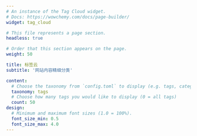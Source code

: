 ```yaml
---
# An instance of the Tag Cloud widget.
# Docs: https://wowchemy.com/docs/page-builder/
widget: tag_cloud

# This file represents a page section.
headless: true

# Order that this section appears on the page.
weight: 50

title: 标签云
subtitle: '网站内容精细分类'

content:
  # Choose the taxonomy from `config.toml` to display (e.g. tags, categories)
  taxonomy: tags
  # Choose how many tags you would like to display (0 = all tags)
  count: 50
design:
  # Minimum and maximum font sizes (1.0 = 100%).
  font_size_min: 0.5
  font_size_max: 4.0
---
```

